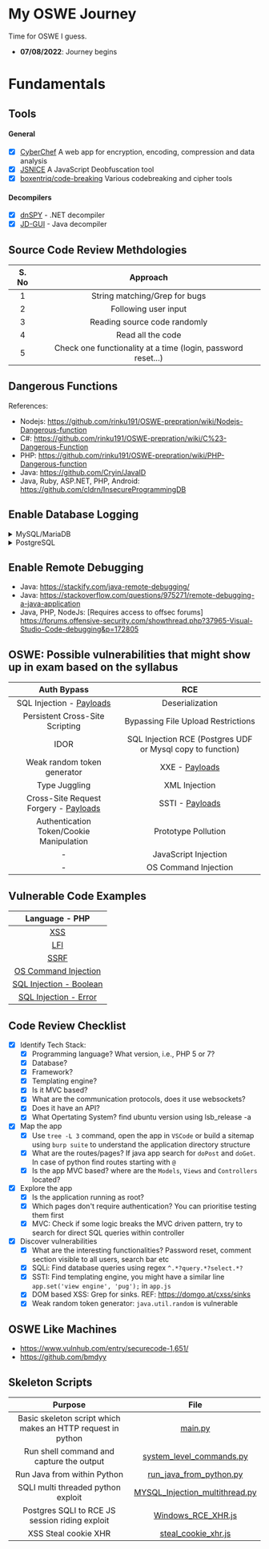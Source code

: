 # My OSWE Journey

Time for OSWE I guess.

* **07/08/2022**: Journey begins

# Fundamentals

## Tools

#### General

- [x] [CyberChef](https://gchq.github.io/CyberChef/) A web app for encryption, encoding, compression and data analysis
- [x] [JSNICE](http://jsnice.org/) A JavaScript Deobfuscation tool
- [x] [boxentriq/code-breaking](https://www.boxentriq.com/code-breaking) Various codebreaking and cipher tools

#### Decompilers

- [x] [dnSPY](https://github.com/dnSpy/dnSpy) - .NET decompiler
- [x] [JD-GUI](http://java-decompiler.github.io/) - Java decompiler

## Source Code Review Methdologies
S. No| Approach|
|     :---:      |     :---:      |
|1|String matching/Grep for bugs |
|2|Following user input|
|3|Reading source code randomly|
|4|Read all the code|
|5|Check one functionality at a time (login, password reset...)|

## Dangerous Functions

References: 
- Nodejs: https://github.com/rinku191/OSWE-prepration/wiki/Nodejs-Dangerous-function
- C#: https://github.com/rinku191/OSWE-prepration/wiki/C%23-Dangerous-Function
- PHP: https://github.com/rinku191/OSWE-prepration/wiki/PHP-Dangerous-function
- Java: https://github.com/Cryin/JavaID
- Java, Ruby, ASP.NET, PHP, Android: https://github.com/cldrn/InsecureProgrammingDB

## Enable Database Logging

<details><summary>MySQL/MariaDB</summary>
<p>

Modify the following values on my.cnf file (Typically located at /etc/mysql/my.cnf)</br>

```
     [mysqld]
     general_log_file = /var/log/mysql/mariadb.log
     general_log = 1
```
- In case of MariaDB, the settings will be present under `[mariadb]`
- Restart the SQL service for the change to take affect
- You can read the log file in realtime using `sudo tail -f /var/log/mysql/mysql.log`
</p>
</details>

<details><summary>PostgreSQL</summary>
<p>

- https://tableplus.com/blog/2018/10/how-to-show-queries-log-in-postgresql.html
</p>
</details>

## Enable Remote Debugging
- Java: https://stackify.com/java-remote-debugging/
- Java: https://stackoverflow.com/questions/975271/remote-debugging-a-java-application
- Java, PHP, NodeJs: [Requires access to offsec forums] https://forums.offensive-security.com/showthread.php?37965-Visual-Studio-Code-debugging&p=172805

## OSWE: Possible vulnerabilities that might show up in exam based on the syllabus
|Auth Bypass	| RCE|
|     :---:      |     :---:      |
|SQL Injection - [Payloads](https://portswigger.net/web-security/sql-injection/cheat-sheet)| Deserialization|
|Persistent Cross-Site Scripting	| Bypassing File Upload Restrictions|
IDOR	|SQL Injection RCE (Postgres UDF or Mysql copy to function)|
Weak random token generator	| XXE - [Payloads](https://github.com/payloadbox/xxe-injection-payload-list)|
|Type Juggling	| XML Injection|
|Cross-Site Request Forgery	- [Payloads](https://github.com/swisskyrepo/PayloadsAllTheThings/blob/master/CSRF%20Injection/README.md#html-get---no-user-interaction)| SSTI - [Payloads](https://book.hacktricks.xyz/pentesting-web/ssti-server-side-template-injection)|
|Authentication Token/Cookie Manipulation |	Prototype Pollution|
| - |	JavaScript Injection|
| - |	OS Command Injection|

## Vulnerable Code Examples
| Language - PHP|
|     :---:      |
|[XSS](/Vulnerable%20Code%20Examples/php/xss.php)|
|[LFI](/Vulnerable%20Code%20Examples/php/lfi.php)|
|[SSRF](/Vulnerable%20Code%20Examples/php/ssrf.php)|
|[OS Command Injection](/Vulnerable%20Code%20Examples/php/commandInjection.php)|
|[SQL Injection - Boolean](/Vulnerable%20Code%20Examples/php/sqlinjection/boolen.php)|
|[SQL Injection - Error](/Vulnerable%20Code%20Examples/php/sqlinjection/error.php)|

## Code Review Checklist
- [x] Identify Tech Stack: 
    - [x] Programming language? What version, i.e., PHP 5 or 7? 
    - [x] Database? 
    - [x] Framework?
    - [x] Templating engine?
    - [x] Is it MVC based?
    - [x] What are the communication protocols, does it use websockets?
    - [x] Does it have an API?
    - [x] What Opertating System? find ubuntu version using lsb_release -a
- [x] Map the app
    - [x] Use `tree -L 3` command, open the app in `VSCode` or build a sitemap using `burp suite` to understand the application directory structure
    - [x] What are the routes/pages? If java app search for `doPost` and `doGet`. In case of python find routes starting with `@`
    - [x] Is the app MVC based? where are the `Models`, `Views` and `Controllers` located?
- [x] Explore the app
    - [x] Is the application running as root?
    - [x] Which pages don't require authentication? You can prioritise testing them first
    - [x] MVC: Check if some logic breaks the MVC driven pattern, try to search for direct SQL queries within controller
- [x] Discover vulnerabilities
    - [x] What are the interesting functionalities? Password reset, comment section visible to all users, search bar etc
    - [x] SQLi: Find database queries using regex `^.*?query.*?select.*?`
    - [x] SSTI: Find templating engine, you might have a similar line `app.set('view engine', 'pug');` in `app.js`
    - [x] DOM based XSS: Grep for sinks. REF: https://domgo.at/cxss/sinks 
    - [x] Weak random token generator: `java.util.random` is vulnerable

## OSWE Like Machines
- https://www.vulnhub.com/entry/securecode-1,651/
- https://github.com/bmdyy

## Skeleton Scripts
|Purpose	| File|
|     :---:      |     :---:      |
|Basic skeleton script which makes an HTTP request in python|[main.py](/Skeleton%20Scripts/main.py)|
| Run shell command and capture the output|[system_level_commands.py](/Skeleton%20Scripts/system_level_commands.py)| 
| Run Java from within Python|[run_java_from_python.py](/Skeleton%20Scripts/run_java_from_python.py)| 
| SQLI multi threaded python exploit|[MYSQL_Injection_multithread.py](/Skeleton%20Scripts/MYSQL_Injection_multithread.py)| 
| Postgres SQLI to RCE JS session riding exploit|[Windows_RCE_XHR.js](/Skeleton%20Scripts/PostgreSQL%20Extension/Windows/Windows_RCE_XHR.js)| 
| XSS Steal cookie XHR|[steal_cookie_xhr.js](/Skeleton%20Scripts/XSS/steal_cookie_xhr.js)| 
